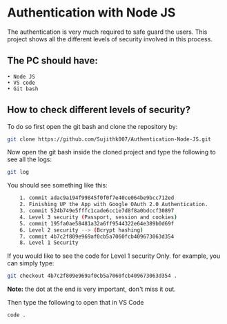 # Authentication with Node JS
The authentication is very much required to safe guard the users. This project shows all the different levels of security involved in this process. 

## The PC should have:
	• Node JS 
 	• VS code
 	• Git bash

## How to check different levels of security?
 
To do so first open the git bash and clone the repository by:

```bash 
git clone https://github.com/Sujithk007/Authentication-Node-JS.git
``` 
Now open the git bash inside the cloned project and type the following to see all the logs:

```bash 
git log
```

You should see something like this:
```bash
	1. commit adac9a194f99845f0f0f7e40ce064be9bcc712ed
	2. Finishing UP the App with Google OAuth 2.0 Authentication. 
	3. commit 524b749e5fffc1cade6cc1e7d8f8a0bdccf30897
	4. Level 3 security (Passport, session and cookies)
	5. commit 195fa0ae58481a32a6ff9544322e64e389b0d69f
	6. Level 2 security --> (Bcrypt hashing)
	7. commit 4b7c2f809e969af0cb5a7060fcb409673063d354
	8. Level 1 Security
```
If you would like to see the code for  Level 1 security Only. for example, you can simply type:

```bash 
git checkout 4b7c2f809e969af0cb5a7060fcb409673063d354 .
```
**Note:** the dot at the end is very important, don't miss it out.

Then type the following to open that in VS Code
```bash 
code .
```
